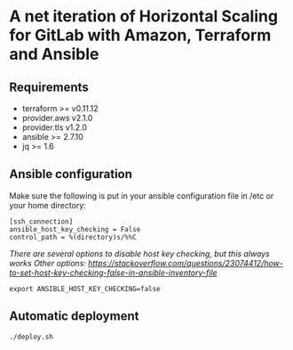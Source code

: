 
# A net iteration of Horizontal Scaling for GitLab with Amazon, Terraform and Ansible

## Requirements
* terraform >= v0.11.12
 * provider.aws v2.1.0
 * provider.tls v1.2.0
* ansible >= 2.7.10 
* jq >= 1.6

## Ansible configuration
Make sure the following is put in your ansible configuration file in /etc or your home directory:

```  
[ssh_connection]
ansible_host_key_checking = False
control_path = %(directory)s/%%C
```  
_There are several options to disable host key checking, but this always works_
_Other options: https://stackoverflow.com/questions/23074412/how-to-set-host-key-checking-false-in-ansible-inventory-file_

``` 
export ANSIBLE_HOST_KEY_CHECKING=false
``` 


## Automatic deployment
``` 
./deploy.sh
``` 

